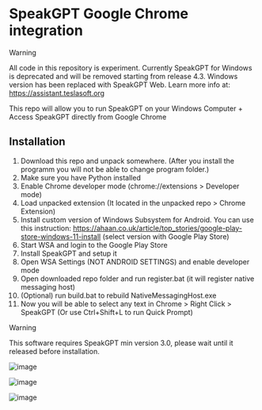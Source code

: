 # SpeakGPT Google Chrome integration

> [!WARNING]
>
> All code in this repository is experiment. Currently SpeakGPT for Windows is deprecated and will be removed starting from release 4.3. Windows version has been replaced with SpeakGPT Web. Learn more info at: https://assistant.teslasoft.org

This repo will allow you to run SpeakGPT on your Windows Computer + Access SpeakGPT directly from Google Chrome

## Installation

1) Download this repo and unpack somewhere. (After you install the programm you will not be able to change program folder.)
2) Make sure you have Python installed
3) Enable Chrome developer mode (chrome://extensions > Developer mode)
4) Load unpacked extension (It located in the unpacked repo > Chrome Extension)
5) Install custom version of Windows Subsystem for Android. You can use this instruction: https://ahaan.co.uk/article/top_stories/google-play-store-windows-11-install (select version with Google Play Store)
6) Start WSA and login to the Google Play Store
7) Install SpeakGPT and setup it
8) Open WSA Settings (NOT ANDROID SETTINGS) and enable developer mode
9) Open downloaded repo folder and run register.bat (it will register native messaging host)
10) (Optional) run build.bat to rebuild NativeMessagingHost.exe
11) Now you will be able to select any text in Chrome > Right Click > SpeakGPT (Or use Ctrl+Shift+L to run Quick Prompt)

> [!WARNING]
> This software requires SpeakGPT min version 3.0, please wait until it released before installation.

![image](https://github.com/AndraxDev/speakgpt-on-wsa/assets/43646136/ab637300-92bf-48f9-9706-66664bb8b2fd)

![image](https://github.com/AndraxDev/speakgpt-on-wsa/assets/43646136/87f06daf-ea5f-4c42-b590-230af11b2270)

![image](https://github.com/AndraxDev/speakgpt-on-wsa/assets/43646136/ee9894d4-2f8e-4ab6-b804-3042996ba133)

